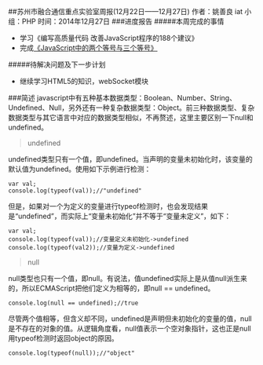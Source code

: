 ##苏州市融合通信重点实验室周报(12月22日——12月27日)
	作者：姚善良 iat                   小组：PHP                        时间：2014年12月27日
###进度报告
#####本周完成的事情
* 学习《编写高质量代码 改善JavaScript程序的188个建议》
* 完成[《JavaScript中的两个等号与三个等号》](http://iat.net.cn/double-equals-and-triple-equals-in-javascript.html)

#####待解决问题及下一步计划
* 继续学习HTML5的知识，webSocket模块

###简述
javascript中有五种基本数据类型：Boolean、Number、String、Undefined、Null，另外还有一种复杂数据类型：Object。前三种数据类型、复杂数据类型与其它语言中对应的数据类型相似，不再赘述，这里主要区别一下null和undefined。

>undefined

undefined类型只有一个值，即undefined。当声明的变量未初始化时，该变量的默认值为undefined。使用如下示例进行检测：

	var val;
	console.log(typeof(val));//"undefined"

但是，如果对一个为定义的变量进行typeof检测时，也会发现结果是“undefined”，而实际上“变量未初始化”并不等于“变量未定义”，如下：

	var val;
	console.log(typeof(val));//变量定义未初始化->undefined
	console.log(typeof(val2));//变量为定义->undefined
 

>null

null类型也只有一个值，即null。有说法，值undefined实际上是从值null派生来的，所以ECMAScript把他们定义为相等的，即null == undefined。

	console.log(null == undefined);//true

尽管两个值相等，但含义却不同，undefined是声明但未初始化的变量的值，null是不存在的对象的值。从逻辑角度看，null值表示一个空对象指针，这也正是null用typeof检测时返回object的原因。

	console.log(typeof(null));//"object"